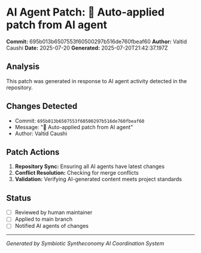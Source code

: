 # AI Agent Patch: 🤖 Auto-applied patch from AI agent

**Commit:** 695b013b6507553f60500297b516de760fbeaf60
**Author:** Valtid Caushi
**Date:** 2025-07-20
**Generated:** 2025-07-20T21:42:37.197Z

## Analysis

This patch was generated in response to AI agent activity detected in the repository.

## Changes Detected

- Commit: `695b013b6507553f60500297b516de760fbeaf60`
- Message: "🤖 Auto-applied patch from AI agent"
- Author: Valtid Caushi

## Patch Actions

1. **Repository Sync:** Ensuring all AI agents have latest changes
2. **Conflict Resolution:** Checking for merge conflicts
3. **Validation:** Verifying AI-generated content meets project standards

## Status

- [ ] Reviewed by human maintainer
- [ ] Applied to main branch
- [ ] Notified AI agents of changes

---
*Generated by Symbiotic Syntheconomy AI Coordination System*
